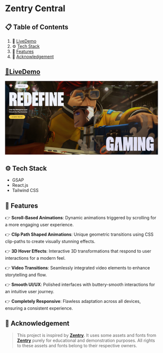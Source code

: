 # Zentry Central

## 📋 <a name="table">Table of Contents</a>

1. 🔗 [LiveDemo](#livedemo)
2. ⚙️ [Tech Stack](#tech-stack)
3. 🔋 [Features](#features)
4. 🔗 [Acknowledgement](#akg)





## <a name='livedemo'>[🔗LiveDemo](https://zentrycentral.vercel.app/) </a>


![App Screenshot](./public/app.png)


## <a name="tech-stack">⚙️ Tech Stack</a>
- GSAP
- React.js
- Tailwind CSS

## <a name="features">🔋 Features</a>

👉 **Scroll-Based Animations**: Dynamic animations triggered by scrolling for a more engaging user experience.

👉 **Clip Path Shaped Animations**: Unique geometric transitions using CSS clip-paths to create visually stunning effects.

👉 **3D Hover Effects**: Interactive 3D transformations that respond to user interactions for a modern feel.

👉 **Video Transitions**: Seamlessly integrated video elements to enhance storytelling and flow.

👉 **Smooth UI/UX**: Polished interfaces with buttery-smooth interactions for an intuitive user journey.

👉 **Completely Responsive**: Flawless adaptation across all devices, ensuring a consistent experience.
   
## <a name="akg">🔗 Acknowledgement</a>

> This project is inspired by **[Zentry](https://zentry.com/)**. It uses some assets and fonts from **[Zentry](https://zentry.com/)** purely for educational and demonstration purposes. All rights to these assets and fonts belong to their respective owners. 
